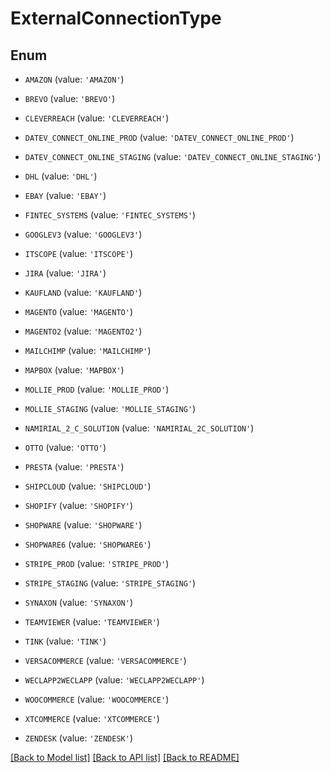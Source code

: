 # ExternalConnectionType


## Enum

* `AMAZON` (value: `'AMAZON'`)

* `BREVO` (value: `'BREVO'`)

* `CLEVERREACH` (value: `'CLEVERREACH'`)

* `DATEV_CONNECT_ONLINE_PROD` (value: `'DATEV_CONNECT_ONLINE_PROD'`)

* `DATEV_CONNECT_ONLINE_STAGING` (value: `'DATEV_CONNECT_ONLINE_STAGING'`)

* `DHL` (value: `'DHL'`)

* `EBAY` (value: `'EBAY'`)

* `FINTEC_SYSTEMS` (value: `'FINTEC_SYSTEMS'`)

* `GOOGLEV3` (value: `'GOOGLEV3'`)

* `ITSCOPE` (value: `'ITSCOPE'`)

* `JIRA` (value: `'JIRA'`)

* `KAUFLAND` (value: `'KAUFLAND'`)

* `MAGENTO` (value: `'MAGENTO'`)

* `MAGENTO2` (value: `'MAGENTO2'`)

* `MAILCHIMP` (value: `'MAILCHIMP'`)

* `MAPBOX` (value: `'MAPBOX'`)

* `MOLLIE_PROD` (value: `'MOLLIE_PROD'`)

* `MOLLIE_STAGING` (value: `'MOLLIE_STAGING'`)

* `NAMIRIAL_2_C_SOLUTION` (value: `'NAMIRIAL_2C_SOLUTION'`)

* `OTTO` (value: `'OTTO'`)

* `PRESTA` (value: `'PRESTA'`)

* `SHIPCLOUD` (value: `'SHIPCLOUD'`)

* `SHOPIFY` (value: `'SHOPIFY'`)

* `SHOPWARE` (value: `'SHOPWARE'`)

* `SHOPWARE6` (value: `'SHOPWARE6'`)

* `STRIPE_PROD` (value: `'STRIPE_PROD'`)

* `STRIPE_STAGING` (value: `'STRIPE_STAGING'`)

* `SYNAXON` (value: `'SYNAXON'`)

* `TEAMVIEWER` (value: `'TEAMVIEWER'`)

* `TINK` (value: `'TINK'`)

* `VERSACOMMERCE` (value: `'VERSACOMMERCE'`)

* `WECLAPP2WECLAPP` (value: `'WECLAPP2WECLAPP'`)

* `WOOCOMMERCE` (value: `'WOOCOMMERCE'`)

* `XTCOMMERCE` (value: `'XTCOMMERCE'`)

* `ZENDESK` (value: `'ZENDESK'`)

[[Back to Model list]](../README.md#documentation-for-models) [[Back to API list]](../README.md#documentation-for-api-endpoints) [[Back to README]](../README.md)


